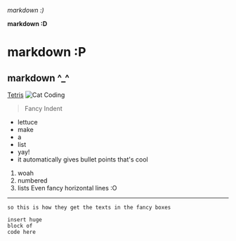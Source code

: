 *markdown :)*

**markdown :D**
# markdown :P
## markdown ^_^
[Tetris](https://tetris.com/play-tetris)
![Cat Coding](https://www.google.com/url?sa=i&url=https%3A%2F%2Fwww.palmpressinc.com%2Fproduct-tag%2Fkitten-blank-card%2F&psig=AOvVaw2d-A3P4hK6mqe-7kwYFcs9&ust=1680884768075000&source=images&cd=vfe&ved=0CA4QjRxqFwoTCKjRvu3Vlf4CFQAAAAAdAAAAABAE)
> Fancy Indent
* lettuce
* make
* a
* list
* yay!
* it automatically gives bullet points that's cool
1. woah
2. numbered
3. lists
Even fancy horizontal lines :O
---
`so this is how they get the texts in the fancy boxes`
```
insert huge
block of
code here
```
